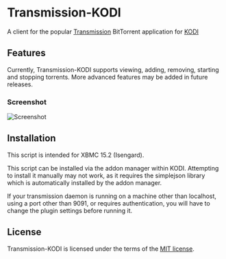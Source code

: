 Transmission-KODI
=================

A client for the popular [Transmission](http://www.transmissionbt.com/) BitTorrent application for [KODI](http://kodi.tv/)

Features
--------

Currently, Transmission-KODI supports viewing, adding, removing, starting and stopping torrents. More advanced features may be added in future releases.

### Screenshot
![Screenshot](http://github.com/downloads/correl/Transmission-XBMC/transmission-xbmc.png)

Installation
------------

This script is intended for XBMC 15.2 (Isengard).

This script can be installed via the addon manager within KODI. Attempting to install it manually may not work, as it requires the simplejson library which is automatically installed by the addon manager.

If your transmission daemon is running on a machine other than localhost, using a port other than 9091, or requires authentication, you will have to change the plugin settings before running it.

License
-------

Transmission-KODI is licensed under the terms of the [MIT license](http://www.opensource.org/licenses/mit-license.html).
